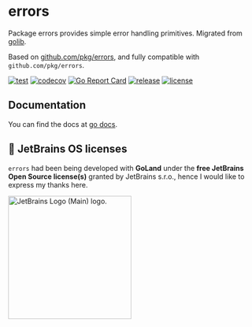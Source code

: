 # errors

Package errors provides simple error handling primitives.
Migrated from [golib](https://github.com/shipengqi/golib).

Based on [github.com/pkg/errors](https://github.com/pkg/errors), and fully compatible with `github.com/pkg/errors`.

[![test](https://github.com/shipengqi/errors/actions/workflows/test.yml/badge.svg)](https://github.com/shipengqi/errors/actions/workflows/test.yml)
[![codecov](https://codecov.io/gh/shipengqi/errors/branch/main/graph/badge.svg?token=SMU4SI304O)](https://codecov.io/gh/shipengqi/errors)
[![Go Report Card](https://goreportcard.com/badge/github.com/shipengqi/errors)](https://goreportcard.com/report/github.com/shipengqi/errors)
[![release](https://img.shields.io/github/release/shipengqi/errors.svg)](https://github.com/shipengqi/errors/releases)
[![license](https://img.shields.io/github/license/shipengqi/errors)](https://github.com/shipengqi/errors/blob/main/LICENSE)

## Documentation

You can find the docs at [go docs](https://pkg.go.dev/github.com/shipengqi/errors).

## 🔋 JetBrains OS licenses

`errors` had been being developed with **GoLand** under the **free JetBrains Open Source license(s)** granted by JetBrains s.r.o., hence I would like to express my thanks here.

<a href="https://www.jetbrains.com/?from=errors" target="_blank"><img src="https://resources.jetbrains.com/storage/products/company/brand/logos/jb_beam.svg" alt="JetBrains Logo (Main) logo." width="250" align="middle"></a>
